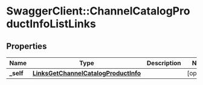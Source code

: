 # SwaggerClient::ChannelCatalogProductInfoListLinks

## Properties
Name | Type | Description | Notes
------------ | ------------- | ------------- | -------------
**_self** | [**LinksGetChannelCatalogProductInfo**](LinksGetChannelCatalogProductInfo.md) |  | [optional] 


